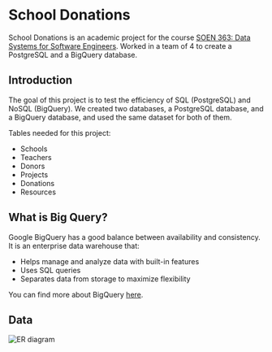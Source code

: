 # School Donations

School Donations is an academic project for the course [SOEN 363: Data Systems for Software Engineers](https://www.concordia.ca/academics/undergraduate/calendar/current/section-71-gina-cody-school-of-engineering-and-computer-science/section-71-70-department-of-computer-science-and-software-engineering/section-71-70-10-computer-science-and-software-engineering-courses.html#3708). Worked in a team of 4 to create a PostgreSQL and a BigQuery database. 

## Introduction
The goal of this project is to test the efficiency of SQL (PostgreSQL) and NoSQL (BigQuery). We created two databases, a PostgreSQL database, and a BigQuery database, and used the same dataset for both of them.

Tables needed for this project:
- Schools
- Teachers
- Donors
- Projects
- Donations
- Resources


## What is Big Query?
Google BigQuery has a good balance between availability and consistency. It is an enterprise data warehouse that:
- Helps manage and analyze data with built-in features
- Uses SQL queries
- Separates data from storage to maximize flexibility

You can find more about BigQuery [here](https://cloud.google.com/bigquery).

## Data
![ER diagram](https://github.com/Abdullah1tani/School-donations/assets/98557354/6154fe71-85ea-40b3-9921-4affd3d5fdf3)

